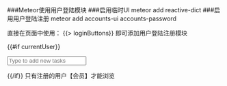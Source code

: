 ###Meteor使用用户登陆模块
###启用临时UI
meteor add reactive-dict
###启用用户登陆注册
meteor add accounts-ui accounts-password


直接在页面中使用：
{{> loginButtons}}
即可添加用户登陆注册模块

{{#if currentUser}}
    <form class="new-task">
        <input type="text" name="text" placeholder="Type to add new tasks" />
    </form>
{{/if}}
只有注册的用户【会员】才能浏览